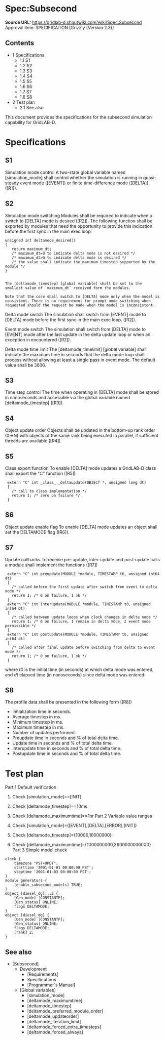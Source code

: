 # Spec:Subsecond

**Source URL:** https://gridlab-d.shoutwiki.com/wiki/Spec:Subsecond
Approval item:  SPECIFICATION [Grizzly (Version 2.3)]

## Contents

  * 1 Specifications
    * 1.1 S1
    * 1.2 S2
    * 1.3 S3
    * 1.4 S4
    * 1.5 S5
    * 1.6 S6
    * 1.7 S7
    * 1.8 S8
  * 2 Test plan
    * 2.1 See also
  
This document provides the specifications for the subsecond simulation capability for GridLAB-D. 

# Specifications

## S1

Simulation mode control
    A two-state global variable named [simulation_mode] shall control whether the simulation is running in quasi-steady event mode ([EVENT]) or finite time-difference mode ([DELTA]) ([R1]).

## S2

Simulation mode switching
    Modules shall be required to indicate when a switch to [DELTA] mode is desired ([R2]). The following function shall be exported by modules that need the opportunity to provide this indication before the first sync in the main exec loop:
    
    
    unsigned int deltamode_desired()
    {
       return maximum_dt; 
       /* maximum_dt=0 to indicate delta mode is not desired */
       /* maximum_dt>0 to indicate delta mode is desired */
       /* the value shall indicate the maximum timestep supported by the module */
    }
    

    The [deltamode_timestep] [global variable] shall be set to the smallest value of `maximum_dt` received form the modules.

    Note that the core shall switch to [DELTA] mode only when the model is consistent. There is no requirement for prompt mode switching when requested should the request be made when the model is inconsistent.

Delta mode switch
    The simulation shall switch from [EVENT] mode to [DELTA] mode before the first sync in the main exec loop. ([R2]).

Event mode switch
    The simulation shall switch from [DELTA] mode to [EVENT] mode after the last update in the delta update loop or when an exception in encountered ([R2]).

Delta mode time limit
    The [deltamode_timelimit] [global variable] shall indicate the maximum time in seconds that the delta mode loop shall process without allowing at least a single pass in event mode. The default value shall be 3600.

## S3

Time step control
    The time when operating in [DELTA] mode shall be stored in nanoseconds and accessible via the global variable named [deltamode_timestep] ([R3]).

## S4

Object update order
    Objects shall be updated in the bottom-up rank order (0->N) with objects of the same rank being executed in parallel, if sufficient threads are available ([R4]).

## S5

Class export function
    To enable [DELTA] mode updates a GridLAB-D class shall export the "C" function ([R5])
    
    
     extern "C" int _class_ _deltaupdate(OBJECT *, unsigned long dt)
     {
       /* call to class implementation */
       return 1; /* zero on failure */
     }
    

## S6

Object update enable flag
    To enable [DELTA] mode updates an object shall set the DELTAMODE flag ([R6]).

## S7

Update callbacks
    To receive pre-update, inter-update and post-update calls a module shall implement the functions ([R7])
    
    
     extern "C" int preupdate(MODULE *module, TIMESTAMP t0, unsigned int64 dt)
     {
       /* called before the first update after switch from event to delta mode */
       return 1; /* 0 on failure, 1 ok */
     }
     extern "C" int interupdate(MODULE *module, TIMESTAMP t0, unsigned int64 Dt)
     {
       /* called between update loops when clock changes in delta mode */
       return 1; /* 0 on failure, 1 remain in delta mode, 2 event mode permissible */
     }
     extern "C" int postupdate(MODULE *module, TIMESTAMP t0, unsigned int64 dt)
     {
       /* called after final update before switching from delta to event mode */
       return 1; /* 0 on failure, 1 ok */
     }
    

where _t0_ is the initial time (in seconds) at which delta mode was entered, and _dt_ elapsed time (in nanoseconds) since delta mode was entered. 

## S8

The profile data shall be presented in the following form ([R8]) 

  * Initialization time in seconds.
  * Average timestep in ms.
  * Minimum timestep in ms.
  * Maximum timestep in ms.
  * Number of updates performed.
  * Preupdate time in seconds and % of total delta time.
  * Update time in seconds and % of total delta time.
  * Interupdate time in seconds and % of total delta time.
  * Postupdate time in seconds and % of total delta time.
# Test plan

Part 1
    Default verification

  1. Check [simulation_mode]==[INIT]
  2. Check [deltamode_timestep]==10ms
  3. Check [deltamode_maximumtime]==1hr
Part 2
    Variable value ranges

  1. Check [simulation_mode]={[EVENT],[DELTA],[ERROR],[INIT]}
  2. Check [deltamode_timestep]={10000,10000000}
  3. Check [deltamode_maximumtime]={1000000000,3600000000000}
Part 3
    Simple model check
    
    
    clock {
    	timezone "PST+8PDT";
    	starttime '2001-01-01 00:00:00 PST';
    	stoptime '2001-01-03 00:00:00 PST';
    }
    module generators {
    	[enable_subsecond_models] TRUE;
    }
    object [diesel_dg]:..2 {
    	[Gen_mode] [CONSTANTP];
    	[Gen_status] ONLINE;
    	flags DELTAMODE;
    }
    object [diesel_dg] {
    	[Gen_mode] [CONSTANTP];
    	[Gen_status] ONLINE;
    	flags DELTAMODE;
    	[rank] 2;
    }
    

## See also

  * [Subsecond]
    * Development 
      * [Requirements]
      * Specifications
      * [Programmer's Manual]
    * [Global variables]
      * [simulation_mode]
      * [deltamode_maximumtime]
      * [deltamode_timestep]
      * [deltamode_preferred_module_order]
      * [deltamode_updateorder]
      * [deltamode_iteration_limit]
      * [deltamode_forced_extra_timesteps]
      * [deltamode_forced_always]

